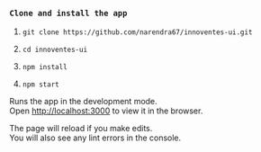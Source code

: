 ### `Clone and install the app`

1. ```git clone https://github.com/narendra67/innoventes-ui.git```

2. ```cd innoventes-ui```

3. ```npm install```

4. ```npm start```

Runs the app in the development mode.<br>
Open [http://localhost:3000](http://localhost:3000) to view it in the browser.

The page will reload if you make edits.<br>
You will also see any lint errors in the console.

